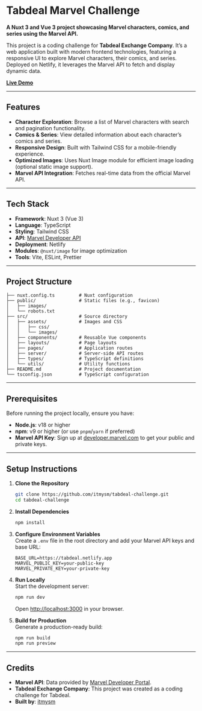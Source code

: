 # Tabdeal Marvel Challenge

**A Nuxt 3 and Vue 3 project showcasing Marvel characters, comics, and series using the Marvel API.**

This project is a coding challenge for **Tabdeal Exchange Company**. It’s a web application built with modern frontend technologies, featuring a responsive UI to explore Marvel characters, their comics, and series. Deployed on Netlify, it leverages the Marvel API to fetch and display dynamic data.

**[Live Demo](https://tabdeal.netlify.app)**

---

## Features

- **Character Exploration**: Browse a list of Marvel characters with search and pagination functionality.
- **Comics & Series**: View detailed information about each character’s comics and series.
- **Responsive Design**: Built with Tailwind CSS for a mobile-friendly experience.
- **Optimized Images**: Uses Nuxt Image module for efficient image loading (optional static image support).
- **Marvel API Integration**: Fetches real-time data from the official Marvel API.

---

## Tech Stack

- **Framework**: Nuxt 3 (Vue 3)
- **Language**: TypeScript
- **Styling**: Tailwind CSS
- **API**: [Marvel Developer API](https://developer.marvel.com/)
- **Deployment**: Netlify
- **Modules**: `@nuxt/image` for image optimization
- **Tools**: Vite, ESLint, Prettier

---

## Project Structure

```
├── nuxt.config.ts         # Nuxt configuration
├── public/                # Static files (e.g., favicon)
│   ├── images/
│   └── robots.txt
├── src/                   # Source directory
│   ├── assets/            # Images and CSS
│   │   ├── css/
│   │   └── images/
│   ├── components/        # Reusable Vue components
│   ├── layouts/           # Page layouts
│   ├── pages/             # Application routes
│   ├── server/            # Server-side API routes
│   ├── types/             # TypeScript definitions
│   └── utils/             # Utility functions
├── README.md              # Project documentation
└── tsconfig.json          # TypeScript configuration
```

---

## Prerequisites

Before running the project locally, ensure you have:

- **Node.js**: v18 or higher
- **npm**: v9 or higher (or use `pnpm`/`yarn` if preferred)
- **Marvel API Key**: Sign up at [developer.marvel.com](https://developer.marvel.com/) to get your public and private keys.

---

## Setup Instructions

1. **Clone the Repository**  
   ```bash
   git clone https://github.com/itmysm/tabdeal-challenge.git
   cd tabdeal-challenge
   ```

2. **Install Dependencies**  
   ```bash
   npm install
   ```

3. **Configure Environment Variables**  
   Create a `.env` file in the root directory and add your Marvel API keys and base URL:
   ```
   BASE_URL=https://tabdeal.netlify.app
   MARVEL_PUBLIC_KEY=your-public-key
   MARVEL_PRIVATE_KEY=your-private-key
   ```

4. **Run Locally**  
   Start the development server:
   ```bash
   npm run dev
   ```
   Open [http://localhost:3000](http://localhost:3000) in your browser.

5. **Build for Production**  
   Generate a production-ready build:
   ```bash
   npm run build
   npm run preview
   ```

---

## Credits

- **Marvel API**: Data provided by [Marvel Developer Portal](https://developer.marvel.com/).
- **Tabdeal Exchange Company**: This project was created as a coding challenge for Tabdeal.
- **Built by**: [itmysm](https://github.com/itmysm)